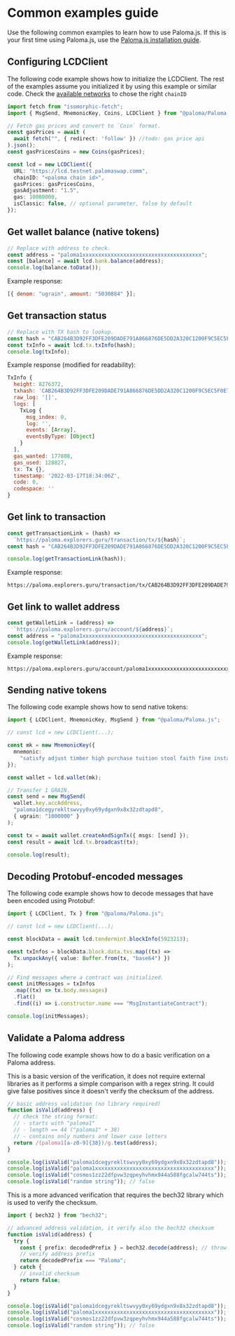 # Common examples guide

Use the following common examples to learn how to use Paloma.js. If this is your first time using Paloma.js, use the [Paloma.js installation guide](./getting-started.md).

## Configuring LCDClient

The following code example shows how to initialize the LCDClient. The rest of the examples assume you initialized it by using this example or similar code. Check the [available networks](../../../resources/networks.md) to chose the right `chainID`

```ts
import fetch from "isomorphic-fetch";
import { MsgSend, MnemonicKey, Coins, LCDClient } from "@paloma/Paloma.js";

// Fetch gas prices and convert to `Coin` format.
const gasPrices = await (
  await fetch("", { redirect: 'follow' }) //todo: gas price api
).json();
const gasPricesCoins = new Coins(gasPrices);

const lcd = new LCDClient({
  URL: "https://lcd.testnet.palomaswap.comm",
  chainID: "<paloma chain id>", 
  gasPrices: gasPricesCoins,
  gasAdjustment: "1.5",
  gas: 10000000,
  isClassic: false, // optional parameter, false by default
});
```

## Get wallet balance (native tokens)

```js
// Replace with address to check.
const address = "paloma1xxxxxxxxxxxxxxxxxxxxxxxxxxxxxxxxxxxxxx";
const [balance] = await lcd.bank.balance(address);
console.log(balance.toData());
```

Example response:

```js
[{ denom: "ugrain", amount: "5030884" }];
```

## Get transaction status

```js
// Replace with TX hash to lookup.
const hash = "CAB264B3D92FF3DFE209DADE791A866876DE5DD2A320C1200F9C5EC5F0E7B14B";
const txInfo = await lcd.tx.txInfo(hash);
console.log(txInfo);
```

Example response (modified for readability):

```js
TxInfo {
  height: 8276372,
  txhash: 'CAB264B3D92FF3DFE209DADE791A866876DE5DD2A320C1200F9C5EC5F0E7B14B',
  raw_log: '[]',
  logs: [
    TxLog {
      msg_index: 0,
      log: '',
      events: [Array],
      eventsByType: [Object]
    }
  ],
  gas_wanted: 177808,
  gas_used: 128827,
  tx: Tx {},
  timestamp: '2022-03-17T18:34:06Z',
  code: 0,
  codespace: ''
}
```

## Get link to transaction

```js
const getTransactionLink = (hash) =>
  `https://paloma.explorers.guru/transaction/tx/${hash}`;
const hash = "CAB264B3D92FF3DFE209DADE791A866876DE5DD2A320C1200F9C5EC5F0E7B14B";

console.log(getTransactionLink(hash));
```

Example response:

```
https://paloma.explorers.guru/transaction/tx/CAB264B3D92FF3DFE209DADE791A866876DE5DD2A320C1200F9C5EC5F0E7B14B
```

## Get link to wallet address

```js
const getWalletLink = (address) =>
  `https://paloma.explorers.guru/account/${address}`;
const address = "paloma1xxxxxxxxxxxxxxxxxxxxxxxxxxxxxxxxxxxxxx";
console.log(getWalletLink(address));
```

Example response:

```
https://paloma.explorers.guru/account/paloma1xxxxxxxxxxxxxxxxxxxxxxxxxxxxxxxxxxxxxx
```

## Sending native tokens

The following code example shows how to send native tokens:

```ts
import { LCDClient, MnemonicKey, MsgSend } from "@paloma/Paloma.js";

// const lcd = new LCDClient(...);

const mk = new MnemonicKey({
  mnemonic:
    "satisfy adjust timber high purchase tuition stool faith fine install that you unaware feed domain license impose boss human eager hat rent enjoy dawn",
});

const wallet = lcd.wallet(mk);

// Transfer 1 GRAIN.
const send = new MsgSend(
  wallet.key.accAddress,
  "paloma1dcegyrekltswvyy0xy69ydgxn9x8x32zdtapd8",
  { ugrain: "1000000" }
);

const tx = await wallet.createAndSignTx({ msgs: [send] });
const result = await lcd.tx.broadcast(tx);

console.log(result);
```

## Decoding Protobuf-encoded messages

The following code example shows how to decode messages that have been encoded using Protobuf:

```ts
import { LCDClient, Tx } from "@paloma/Paloma.js";

// const lcd = new LCDClient(...);

const blockData = await lcd.tendermint.blockInfo(5923213);

const txInfos = blockData.block.data.txs.map((tx) =>
  Tx.unpackAny({ value: Buffer.from(tx, "base64") })
);

// Find messages where a contract was initialized.
const initMessages = txInfos
  .map((tx) => tx.body.messages)
  .flat()
  .find((i) => i.constructor.name === "MsgInstantiateContract");

console.log(initMessages);
```

## Validate a Paloma address

The following code example shows how to do a basic verification on a Paloma address.

This is a basic version of the verification, it does not require external libraries as it performs a simple comparison with a regex string. It could give false positives since it doesn't verify the checksum of the address.

```ts
// basic address validation (no library required)
function isValid(address) {
  // check the string format:
  // - starts with "paloma1"
  // - length == 44 ("paloma1" + 38)
  // - contains only numbers and lower case letters
  return /(paloma1[a-z0-9]{38})/g.test(address);
}

console.log(isValid("paloma1dcegyrekltswvyy0xy69ydgxn9x8x32zdtapd8")); // true
console.log(isValid("paloma1xxxxxxxxxxxxxxxxxxxxxxxxxxxxxxxxxxxxxx")); // true (even if this doesn't have a valid checksum)
console.log(isValid("cosmos1zz22dfpvw3zqpeyhvhmx944a588fgcalw744ts")); // false
console.log(isValid("random string")); // false
```

This is a more advanced verification that requires the bech32 library which is used to verify the checksum.

```ts
import { bech32 } from "bech32";

// advanced address validation, it verify also the bech32 checksum
function isValid(address) {
  try {
    const { prefix: decodedPrefix } = bech32.decode(address); // throw error if checksum is invalid
    // verify address prefix
    return decodedPrefix === "Paloma";
  } catch {
    // invalid checksum
    return false;
  }
}

console.log(isValid("paloma1dcegyrekltswvyy0xy69ydgxn9x8x32zdtapd8")); // true
console.log(isValid("paloma1xxxxxxxxxxxxxxxxxxxxxxxxxxxxxxxxxxxxxx")); // false
console.log(isValid("cosmos1zz22dfpvw3zqpeyhvhmx944a588fgcalw744ts")); // false
console.log(isValid("random string")); // false
```
